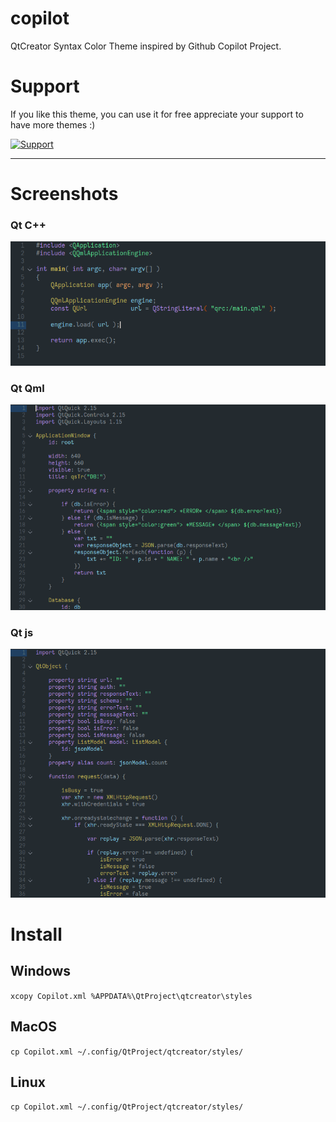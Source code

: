 # copilot
QtCreator Syntax Color Theme inspired by Github Copilot Project.

# Support
If you like this theme, you can use it for free appreciate your support to have more themes :)

<a href="https://www.buymeacoffee.com/foxoman" rel="Support">![Support](https://www.buymeacoffee.com/assets/img/custom_images/black_img.png)</a>

* * *
# Screenshots

### Qt C++
![Qt](https://github.com/foxoman/copilot/blob/main/copilotcpp.png?raw=true)

### Qt Qml
![Qt](https://github.com/foxoman/copilot/blob/main/copilotqml.png?raw=true)

### Qt js
![Qt](https://github.com/foxoman/copilot/blob/main/copilotjs.png?raw=true)

# Install

## Windows
`xcopy Copilot.xml %APPDATA%\QtProject\qtcreator\styles`

## MacOS
`cp Copilot.xml ~/.config/QtProject/qtcreator/styles/`

## Linux
`cp Copilot.xml ~/.config/QtProject/qtcreator/styles/`
